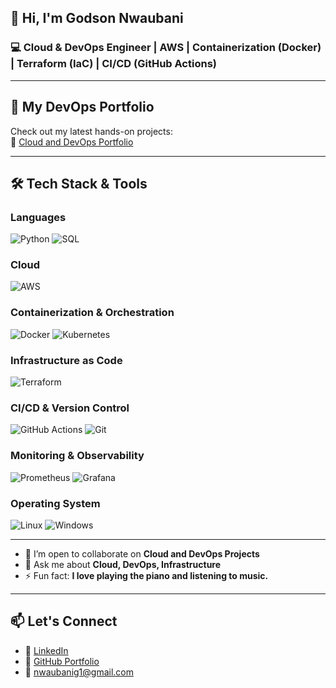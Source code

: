 ## 👋 Hi, I'm Godson Nwaubani

### 💻 Cloud & DevOps Engineer | AWS | Containerization (Docker) | Terraform (IaC) | CI/CD (GitHub Actions)

---

## 📂 My DevOps Portfolio
Check out my latest hands-on projects:  
🔗 [Cloud and DevOps Portfolio](https://github.com/Nwaubani-Godson/Cloud-and-DevOps-Portfolio)

---

## 🛠️ Tech Stack & Tools

### **Languages**
![Python](https://img.shields.io/badge/Python-3776AB.svg?style=for-the-badge&logo=python&logoColor=white)
![SQL](https://img.shields.io/badge/SQL-4479A1.svg?style=for-the-badge&logo=postgresql&logoColor=white)

### **Cloud**
![AWS](https://img.shields.io/badge/AWS-%23FF9900.svg?style=for-the-badge&logo=amazon-aws&logoColor=white)

### **Containerization & Orchestration**
![Docker](https://img.shields.io/badge/Docker-2496ED.svg?style=for-the-badge&logo=docker&logoColor=white)
![Kubernetes](https://img.shields.io/badge/Kubernetes-326CE5.svg?style=for-the-badge&logo=kubernetes&logoColor=white)

### **Infrastructure as Code**
![Terraform](https://img.shields.io/badge/Terraform-623CE4.svg?style=for-the-badge&logo=terraform&logoColor=white)

### **CI/CD & Version Control**
![GitHub Actions](https://img.shields.io/badge/GitHub_Actions-2088FF?style=for-the-badge&logo=github-actions&logoColor=white)
![Git](https://img.shields.io/badge/Git-F05032.svg?style=for-the-badge&logo=git&logoColor=white)

### **Monitoring & Observability**
![Prometheus](https://img.shields.io/badge/Prometheus-E6522C.svg?style=for-the-badge&logo=prometheus&logoColor=white)
![Grafana](https://img.shields.io/badge/Grafana-F46800.svg?style=for-the-badge&logo=grafana&logoColor=white)

### **Operating System**
![Linux](https://img.shields.io/badge/Linux-FCC624.svg?style=for-the-badge&logo=linux&logoColor=black)
![Windows](https://img.shields.io/badge/Windows-0078D6.svg?style=for-the-badge&logo=windows&logoColor=white)


---

- 👯 I’m open to collaborate on **Cloud and DevOps Projects**
- 💬 Ask me about **Cloud, DevOps, Infrastructure**
- ⚡ Fun fact: **I love playing the piano and listening to music.**

---

## 📫 Let's Connect
- 🔗 [LinkedIn](https://www.linkedin.com/in/nwaubani-godson)
- 📂 [GitHub Portfolio](https://github.com/Nwaubani-Godson/Cloud-and-DevOps-Portfolio)
- 📧 nwaubanig1@gmail.com
